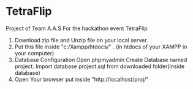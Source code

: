 # TetraFlip
Project of Team A.A.S For the hackathon event TetraFlip

1. Download zip file and Unzip file on your local server.
2. Put this file inside "c:/Xampp/htdocs/" . (in htdocs of your XAMPP in your computer)
3. Database Configuration
Open phpmyadmin
Create Database named project.
Import database project.sql from downloaded folder(inside database)
4. Open Your browser put inside "http://localhost/proj/"
